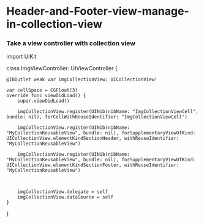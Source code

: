 # Header-and-Footer-view-manage-in-collection-view

### Take a view controller with collection view

import UIKit

class ImgViewController: UIViewController {
    
    @IBOutlet weak var imgCollectionView: UICollectionView!
    
    var cellSpace = CGFloat(3)
    override func viewDidLoad() {
        super.viewDidLoad()
        
        imgCollectionView.register(UINib(nibName: "ImgCollectionViewCell", bundle: nil), forCellWithReuseIdentifier: "ImgCollectionViewCell")
        
        imgCollectionView.register(UINib(nibName: "MyCollectionReusableView", bundle: nil), forSupplementaryViewOfKind: UICollectionView.elementKindSectionHeader, withReuseIdentifier: "MyCollectionReusableView")
        
        imgCollectionView.register(UINib(nibName: "MyCollectionReusableView", bundle: nil), forSupplementaryViewOfKind: UICollectionView.elementKindSectionFooter, withReuseIdentifier: "MyCollectionReusableView")
        
        
        
        imgCollectionView.delegate = self
        imgCollectionView.dataSource = self
    }
    
}
